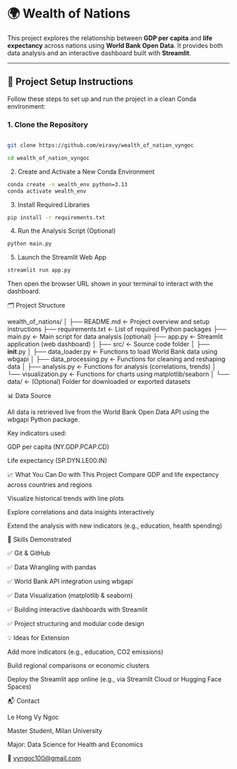 # 🌍 Wealth of Nations

This project explores the relationship between **GDP per capita** and **life expectancy** across nations using **World Bank Open Data**. It provides both data analysis and an interactive dashboard built with **Streamlit**.

---

## 🔧 Project Setup Instructions

Follow these steps to set up and run the project in a clean Conda environment:

### 1. Clone the Repository

```bash

git clone https://github.com/eiravy/wealth_of_nation_vyngoc

cd wealth_of_nation_vyngoc

```

2. Create and Activate a New Conda Environment

```bash 
conda create -n wealth_env python=3.13
conda activate wealth_env
```


3. Install Required Libraries

```bash
pip install -r requirements.txt
```

4. Run the Analysis Script (Optional)

```bash
python main.py
```

5. Launch the Streamlit Web App

```bash
streamlit run app.py
```

Then open the browser URL shown in your terminal to interact with the dashboard.

🗂️ Project Structure

wealth_of_nations/
│
├── README.md              ← Project overview and setup instructions
├── requirements.txt       ← List of required Python packages
├── main.py                ← Main script for data analysis (optional)
├── app.py                 ← Streamlit application (web dashboard)
│
├── src/                   ← Source code folder
│   ├── __init__.py
│   ├── data_loader.py     ← Functions to load World Bank data using wbgapi
│   ├── data_processing.py ← Functions for cleaning and reshaping data
│   ├── analysis.py        ← Functions for analysis (correlations, trends)
│   └── visualization.py   ← Functions for charts using matplotlib/seaborn
│
└── data/                  ← (Optional) Folder for downloaded or exported datasets

📊 Data Source

All data is retrieved live from the World Bank Open Data API using the wbgapi Python package.

Key indicators used:

GDP per capita (NY.GDP.PCAP.CD)

Life expectancy (SP.DYN.LE00.IN)

📈 What You Can Do with This Project
Compare GDP and life expectancy across countries and regions

Visualize historical trends with line plots

Explore correlations and data insights interactively

Extend the analysis with new indicators (e.g., education, health spending)

🧪 Skills Demonstrated

✅ Git & GitHub

✅ Data Wrangling with pandas

✅ World Bank API integration using wbgapi

✅ Data Visualization (matplotlib & seaborn)

✅ Building interactive dashboards with Streamlit

✅ Project structuring and modular code design


💡 Ideas for Extension

Add more indicators (e.g., education, CO2 emissions)

Build regional comparisons or economic clusters

Deploy the Streamlit app online (e.g., via Streamlit Cloud or Hugging Face Spaces)

📬 Contact

Le Hong Vy Ngoc

Master Student, Milan University

Major: Data Science for Health and Economics

📧 vyngoc100@gmail.com

